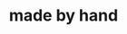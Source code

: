 ---
title: "made by hand"
id: tag.id
permalink: "/tags/made%20by%20hand"
videos: [1718,1895,2046,2091]
---